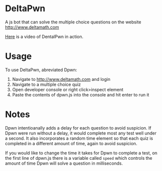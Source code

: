 # DeltaPwn
A js bot that can solve the multiple choice questions on the website http://www.deltamath.com

[Here](https://www.youtube.com/watch?v=_EyMsPLFkGs) is a video of DentalPwn in action.
# Usage
To use DeltaPwn, abreviated Dpwn:

1. Navigate to http://www.deltamath.com and login
2. Navigate to a multiple choice quiz
3. Open developer console or right click>inspect element
4. Paste the contents of dpwn.js into the console and hit enter to run it

# Notes
Dpwn intentioanally adds a delay for each question to avoid suspicion. If Dpwn were run without a delay, it would complete most any test well under a second. It also incorporates a random time element so that each quiz is completed in a different amount of time, again to avoid suspicion.

If you would like to change the time it takes for Dpwn to complete a test, on the first line of dpwn.js there is a variable called `speed` which controls the amount of time Dpwn will solve a question in milliseconds.

